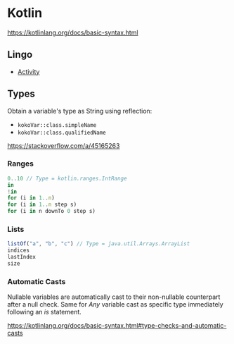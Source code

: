 # Kotlin

<https://kotlinlang.org/docs/basic-syntax.html>

## Lingo

* [Activity](https://developer.android.com/reference/kotlin/android/app/Activity)

## Types

Obtain a variable's type as String using reflection:

* `kokoVar::class.simpleName`
* `kokoVar::class.qualifiedName`

<https://stackoverflow.com/a/45165263>

### Ranges

```js
0..10 // Type = kotlin.ranges.IntRange
in
!in
for (i in 1..n)
for (i in 1..n step s)
for (i in n downTo 0 step s)
```

### Lists

```js
listOf("a", "b", "c") // Type = java.util.Arrays.ArrayList
indices
lastIndex
size
```

### Automatic Casts

Nullable variables are automatically cast to their non-nullable counterpart after a null check.
Same for _Any_ variable cast as specific type immediately following an _is_ statement.

<https://kotlinlang.org/docs/basic-syntax.html#type-checks-and-automatic-casts>
